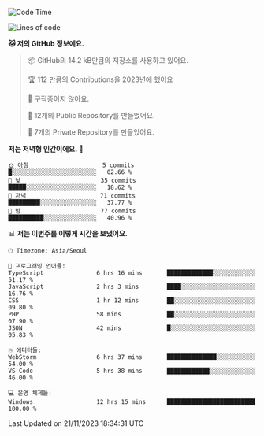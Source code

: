   <!--START_SECTION:waka-->
![Code Time](http://img.shields.io/badge/Code%20Time-270%20hrs%207%20mins-blue)

![Lines of code](https://img.shields.io/badge/%EC%A0%80%EB%8A%94%20%EC%97%AC%ED%83%9C%EA%B9%8C%EC%A7%80%20-175.1%20thousand%20%EC%A4%84%EC%9D%98%20%EC%BD%94%EB%93%9C%EB%A5%BC%20%EC%9E%91%EC%84%B1%ED%96%88%EC%96%B4%EC%9A%94.-blue)

**🐱 저의 GitHub 정보에요.** 

> 📦 GitHub의 14.2 kB만큼의 저장소를 사용하고 있어요. 
 > 
> 🏆 112 만큼의 Contributions을 2023년에 했어요
 > 
> 🚫 구직중이지 않아요.
 > 
> 📜 12개의 Public Repository를 만들었어요. 
 > 
> 🔑 7개의 Private Repository를 만들었어요. 
 > 
**저는 저녁형 인간이에요. 🦉** 

```text
🌞 아침                     5 commits           █░░░░░░░░░░░░░░░░░░░░░░░░   02.66 % 
🌆 낮　                     35 commits          █████░░░░░░░░░░░░░░░░░░░░   18.62 % 
🌃 저녁                     71 commits          █████████░░░░░░░░░░░░░░░░   37.77 % 
🌙 밤　                     77 commits          ██████████░░░░░░░░░░░░░░░   40.96 % 
```


📊 **저는 이번주를 이렇게 시간을 보냈어요.** 

```text
🕑︎ Timezone: Asia/Seoul

💬 프로그래밍 언어들: 
TypeScript               6 hrs 16 mins       █████████████░░░░░░░░░░░░   51.17 % 
JavaScript               2 hrs 3 mins        ████░░░░░░░░░░░░░░░░░░░░░   16.76 % 
CSS                      1 hr 12 mins        ██░░░░░░░░░░░░░░░░░░░░░░░   09.80 % 
PHP                      58 mins             ██░░░░░░░░░░░░░░░░░░░░░░░   07.90 % 
JSON                     42 mins             █░░░░░░░░░░░░░░░░░░░░░░░░   05.83 % 

🔥 에디터들: 
WebStorm                 6 hrs 37 mins       ██████████████░░░░░░░░░░░   54.00 % 
VS Code                  5 hrs 38 mins       ████████████░░░░░░░░░░░░░   46.00 % 

💻 운영 체제들: 
Windows                  12 hrs 15 mins      █████████████████████████   100.00 % 
```


 Last Updated on 21/11/2023 18:34:31 UTC
<!--END_SECTION:waka-->
